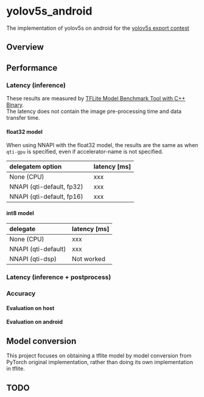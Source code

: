 # yolov5s_android  
The implementation of yolov5s on android for the [yolov5s export contest](https://github.com/ultralytics/yolov5/discussions/3213)  


## Overview

## Performance
### Latency (inference)
These results are measured by [TFLite Model Benchmark Tool with C++ Binary](https://github.com/tensorflow/tensorflow/tree/master/tensorflow/lite/tools/benchmark#profiling-model-operators).  
The latency does not contain the image pre-processing time and data transfer time.  
#### float32 model  
When using NNAPI with the float32 model, the results are the same as when `qti-gpu` is specified, even if accelerator-name is not specified.

| delegatem option 　　　　 | latency [ms] |
| :-----------------------  | :----------- |
| None (CPU)                | xxx |
| NNAPI (qti-default, fp32) | xxx |
| NNAPI (qti-default, fp16) | xxx |
  
#### int8 model

| delegate             | latency [ms] |
| :---------           | :----------- |
| None (CPU)           | xxx |
| NNAPI  (qti-default) | xxx |
| NNAPI  (qti-dsp)     | Not worked |

### Latency (inference + postprocess)

### Accuracy
#### Evaluation on host

#### Evaluation on android


## Model conversion
This project focuses on obtaining a tflite model by model conversion from PyTorch original implementation, rather than doing its own implementation in tflite.  


## TODO
